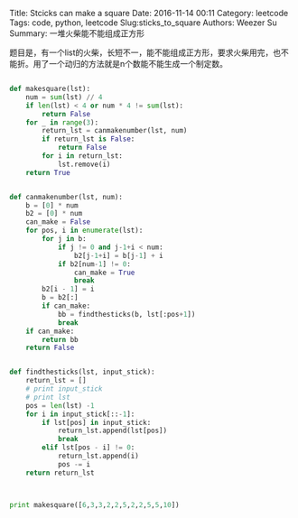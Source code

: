 Title: Stcicks can make a square 
Date: 2016-11-14 00:11
Category: leetcode
Tags: code, python, leetcode
Slug:sticks_to_square 
Authors: Weezer Su
Summary: 一堆火柴能不能组成正方形

题目是，有一个list的火柴，长短不一，能不能组成正方形，要求火柴用完，也不能折。用了一个动归的方法就是n个数能不能生成一个制定数。
```python

def makesquare(lst):
    num = sum(lst) // 4
    if len(lst) < 4 or num * 4 != sum(lst):
        return False
    for _ in range(3):
        return_lst = canmakenumber(lst, num)
        if return_lst is False:
            return False
        for i in return_lst:
            lst.remove(i)
    return True


def canmakenumber(lst, num):
    b = [0] * num
    b2 = [0] * num
    can_make = False
    for pos, i in enumerate(lst):
        for j in b:
            if j != 0 and j-1+i < num:
                b2[j-1+i] = b[j-1] + i
            if b2[num-1] != 0:
                can_make = True
                break
        b2[i - 1] = i
        b = b2[:]
        if can_make:
            bb = findthesticks(b, lst[:pos+1])
            break
    if can_make:
        return bb
    return False


def findthesticks(lst, input_stick):
    return_lst = []
    # print input_stick
    # print lst
    pos = len(lst) -1
    for i in input_stick[::-1]:
        if lst[pos] in input_stick:
            return_lst.append(lst[pos])
            break
        elif lst[pos - i] != 0:
            return_lst.append(i)
            pos -= i
    return return_lst



print makesquare([6,3,3,2,2,5,2,2,5,5,10])


```


